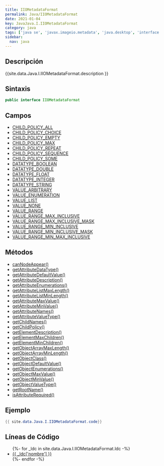 ```yaml
---
title: IIOMetadataFormat
permalink: Java/IIOMetadataFormat
date: 2021-01-04
key: JavaJava.I.IIOMetadataFormat
category: java
tags: ['java se', 'javax.imageio.metadata', 'java.desktop', 'interface java', 'Java 1.0']
sidebar: 
  nav: java
---
```


## Descripción
{{site.data.Java.I.IIOMetadataFormat.description }}

## Sintaxis
~~~java
public interface IIOMetadataFormat
~~~

## Campos
* [CHILD_POLICY_ALL](/Java/IIOMetadataFormat/CHILD_POLICY_ALL)
* [CHILD_POLICY_CHOICE](/Java/IIOMetadataFormat/CHILD_POLICY_CHOICE)
* [CHILD_POLICY_EMPTY](/Java/IIOMetadataFormat/CHILD_POLICY_EMPTY)
* [CHILD_POLICY_MAX](/Java/IIOMetadataFormat/CHILD_POLICY_MAX)
* [CHILD_POLICY_REPEAT](/Java/IIOMetadataFormat/CHILD_POLICY_REPEAT)
* [CHILD_POLICY_SEQUENCE](/Java/IIOMetadataFormat/CHILD_POLICY_SEQUENCE)
* [CHILD_POLICY_SOME](/Java/IIOMetadataFormat/CHILD_POLICY_SOME)
* [DATATYPE_BOOLEAN](/Java/IIOMetadataFormat/DATATYPE_BOOLEAN)
* [DATATYPE_DOUBLE](/Java/IIOMetadataFormat/DATATYPE_DOUBLE)
* [DATATYPE_FLOAT](/Java/IIOMetadataFormat/DATATYPE_FLOAT)
* [DATATYPE_INTEGER](/Java/IIOMetadataFormat/DATATYPE_INTEGER)
* [DATATYPE_STRING](/Java/IIOMetadataFormat/DATATYPE_STRING)
* [VALUE_ARBITRARY](/Java/IIOMetadataFormat/VALUE_ARBITRARY)
* [VALUE_ENUMERATION](/Java/IIOMetadataFormat/VALUE_ENUMERATION)
* [VALUE_LIST](/Java/IIOMetadataFormat/VALUE_LIST)
* [VALUE_NONE](/Java/IIOMetadataFormat/VALUE_NONE)
* [VALUE_RANGE](/Java/IIOMetadataFormat/VALUE_RANGE)
* [VALUE_RANGE_MAX_INCLUSIVE](/Java/IIOMetadataFormat/VALUE_RANGE_MAX_INCLUSIVE)
* [VALUE_RANGE_MAX_INCLUSIVE_MASK](/Java/IIOMetadataFormat/VALUE_RANGE_MAX_INCLUSIVE_MASK)
* [VALUE_RANGE_MIN_INCLUSIVE](/Java/IIOMetadataFormat/VALUE_RANGE_MIN_INCLUSIVE)
* [VALUE_RANGE_MIN_INCLUSIVE_MASK](/Java/IIOMetadataFormat/VALUE_RANGE_MIN_INCLUSIVE_MASK)
* [VALUE_RANGE_MIN_MAX_INCLUSIVE](/Java/IIOMetadataFormat/VALUE_RANGE_MIN_MAX_INCLUSIVE)

## Métodos
* [canNodeAppear()](/Java/IIOMetadataFormat/canNodeAppear)
* [getAttributeDataType()](/Java/IIOMetadataFormat/getAttributeDataType)
* [getAttributeDefaultValue()](/Java/IIOMetadataFormat/getAttributeDefaultValue)
* [getAttributeDescription()](/Java/IIOMetadataFormat/getAttributeDescription)
* [getAttributeEnumerations()](/Java/IIOMetadataFormat/getAttributeEnumerations)
* [getAttributeListMaxLength()](/Java/IIOMetadataFormat/getAttributeListMaxLength)
* [getAttributeListMinLength()](/Java/IIOMetadataFormat/getAttributeListMinLength)
* [getAttributeMaxValue()](/Java/IIOMetadataFormat/getAttributeMaxValue)
* [getAttributeMinValue()](/Java/IIOMetadataFormat/getAttributeMinValue)
* [getAttributeNames()](/Java/IIOMetadataFormat/getAttributeNames)
* [getAttributeValueType()](/Java/IIOMetadataFormat/getAttributeValueType)
* [getChildNames()](/Java/IIOMetadataFormat/getChildNames)
* [getChildPolicy()](/Java/IIOMetadataFormat/getChildPolicy)
* [getElementDescription()](/Java/IIOMetadataFormat/getElementDescription)
* [getElementMaxChildren()](/Java/IIOMetadataFormat/getElementMaxChildren)
* [getElementMinChildren()](/Java/IIOMetadataFormat/getElementMinChildren)
* [getObjectArrayMaxLength()](/Java/IIOMetadataFormat/getObjectArrayMaxLength)
* [getObjectArrayMinLength()](/Java/IIOMetadataFormat/getObjectArrayMinLength)
* [getObjectClass()](/Java/IIOMetadataFormat/getObjectClass)
* [getObjectDefaultValue()](/Java/IIOMetadataFormat/getObjectDefaultValue)
* [getObjectEnumerations()](/Java/IIOMetadataFormat/getObjectEnumerations)
* [getObjectMaxValue()](/Java/IIOMetadataFormat/getObjectMaxValue)
* [getObjectMinValue()](/Java/IIOMetadataFormat/getObjectMinValue)
* [getObjectValueType()](/Java/IIOMetadataFormat/getObjectValueType)
* [getRootName()](/Java/IIOMetadataFormat/getRootName)
* [isAttributeRequired()](/Java/IIOMetadataFormat/isAttributeRequired)

## Ejemplo
~~~java
{{ site.data.Java.I.IIOMetadataFormat.code}}
~~~

## Líneas de Código
<ul>
{%- for _ldc in site.data.Java.I.IIOMetadataFormat.ldc -%}
   <li>
       <a href="{{_ldc['url'] }}">{{ _ldc['nombre'] }}</a>
   </li>
{%- endfor -%}
</ul>
